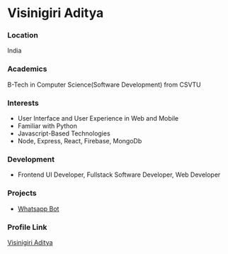 # Visinigiri Aditya

### Location

India

### Academics

B-Tech in Computer Science(Software Development) from CSVTU

### Interests

- User Interface and User Experience in Web and Mobile
- Familiar with  Python
- Javascript-Based Technologies
- Node, Express, React, Firebase, MongoDb

### Development

- Frontend UI Developer, Fullstack Software Developer,  Web Developer

### Projects

- [Whatsapp Bot](https://github.com/adityakumar48/whatsapp-bot-v2)

### Profile Link

[Visinigiri Aditya](https://github.com/adityakumar48)